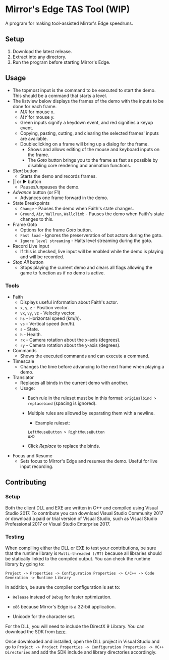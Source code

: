 # Mirror's Edge TAS Tool (WIP)

A program for making tool-assisted Mirror's Edge speedruns.

## Setup

1. Download the latest release.
2. Extract into any directory.
2. Run the program before starting Mirror's Edge.

## Usage

- The topmost input is the command to be executed to start the demo. This should be a command that starts a level.
- The listview below displays the frames of the demo with the inputs to be done for each frame.
	- *MX* for mouse x.
	- *MY* for mouse y.
	- Green inputs signify a keydown event, and red signifies a keyup event.
	- Copying, pasting, cutting, and clearing the selected frames' inputs are available.
	- Doubleclicking on a frame will bring up a dialog for the frame.
		- Shows and allows editing of the mouse and keyboard inputs on the frame.
		- The *Goto* button brings you to the frame as fast as possible by disabling core rendering and animation functions.
- *Start* button
	- Starts the demo and records frames.
- || or ▶ button
	- Pauses/unpauses the demo.
- *Advance* button (or F1)
	- Advances one frame forward in the demo.
- State Breakpoints
	- `Change` - Pauses the demo when Faith's state changes.
	- `Ground`, `Air`, `Wallrun`, `Wallclimb` - Pauses the demo when Faith's state changes to this.
- Frame Goto
	- Options for the frame *Goto* button.
	- `Fast load` - Ignores the preserveration of bot actors during the goto.
	- `Ignore level streaming` - Halts level streaming during the goto.
- Record Live Input
	- If this is checked, live input will be enabled while the demo is playing and will be recorded.
- *Stop All* button
	- Stops playing the current demo and clears all flags allowing the game to function as if no demo is active.

### Tools

- Faith
	- Displays useful information about Faith's actor.
	- `x`, `y`, `z` - Position vector.
	- `vx`, `vy`, `vz` - Velocity vector.
	- `hs` - Horizontal speed (km/h).
	- `vs` - Vertical speed (km/h).
	- `s` - State.
	- `h` - Health.
	- `rx` - Camera rotation about the x-axis (degrees).
	- `ry` - Camera rotation about the y-axis (degrees).
- Commands
	- Shows the executed commands and can execute a command.
- Timescale
	- Changes the time before advancing to the next frame when playing a demo.
- Translator
	- Replaces all binds in the current demo with another.
	- Usage:
		- Each rule in the ruleset must be in this format: `originalbind > replacebind` (spacing is ignored).
		- Multiple rules are allowed by separating them with a newline.
			- Example ruleset:
			
			```
			LeftMouseButton > RightMouseButton
			W>D
			```

		- Click *Replace* to replace the binds.
- Focus and Resume
	- Sets focus to Mirror's Edge and resumes the demo. Useful for live input recording.

## Contributing

### Setup
Both the client DLL and EXE are written in C++ and compiled using Visual Studio 2017. To contribute you can download Visual Studio Community 2017 or download a paid or trial version of Visual Studio, such as Visual Studio Professional 2017 or Visual Studio Enterprise 2017.

### Testing
When compiling either the DLL or EXE to test your contributions, be sure that the runtime library is `Multi-threaded (/MT)` because all libraries should be statically linked to the compiled output. You can check the runtime library by going to:

```Project -> Properties -> Configuration Properties -> C/C++ -> Code Generation -> Runtime Library```

In addition, be sure the compiler configuration is set to:
- `Release` instead of `Debug` for faster optimization.
	
- `x86` because Mirror's Edge is a 32-bit application.

- Unicode for the character set.

For the DLL, you will need to include the DirectX 9 Library. You can download the SDK from <a href="https://www.microsoft.com/en-us/download/confirmation.aspx?id=6812">here</a>.

Once downloaded and installed, open the DLL project in Visual Studio and go to `Project -> Project Properties -> Configuration Properties -> VC++ Directories` and add the SDK include and library directories accordingly.